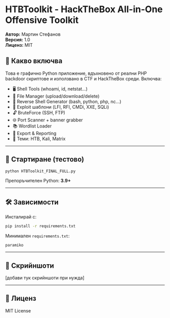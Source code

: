 
# HTBToolkit - HackTheBox All-in-One Offensive Toolkit

**Автор:** Мартин Стефанов  
**Версия:** 1.0  
**Лиценз:** MIT  

## 🧰 Какво включва

Това е графично Python приложение, вдъхновено от реални PHP backdoor скриптове и използвано в CTF и HackTheBox среди. Включва:

- 🖥 Shell Tools (whoami, id, netstat…)
- 📂 File Manager (upload/download/delete)
- 🔁 Reverse Shell Generator (bash, python, php, nc…)
- 💉 Exploit шаблони (LFI, RFI, CMDi, XXE, SQLi)
- 🔓 BruteForce (SSH, FTP)
- 🌐 Port Scanner + banner grabber
- 📚 Wordlist Loader
- 💾 Export & Reporting
- 🎨 Теми: HTB, Kali, Matrix

---

## 🚀 Стартиране (тестово)

```bash
python HTBToolkit_FINAL_FULL.py
```

Препоръчителен Python: **3.9+**

---

## 🛠 Зависимости

Инсталирай с:

```bash
pip install -r requirements.txt
```

Минимален `requirements.txt`:
```
paramiko
```

---

## 📸 Скрийншоти

[добави тук скрийншоти при нужда]

---

## 📄 Лиценз

MIT License
